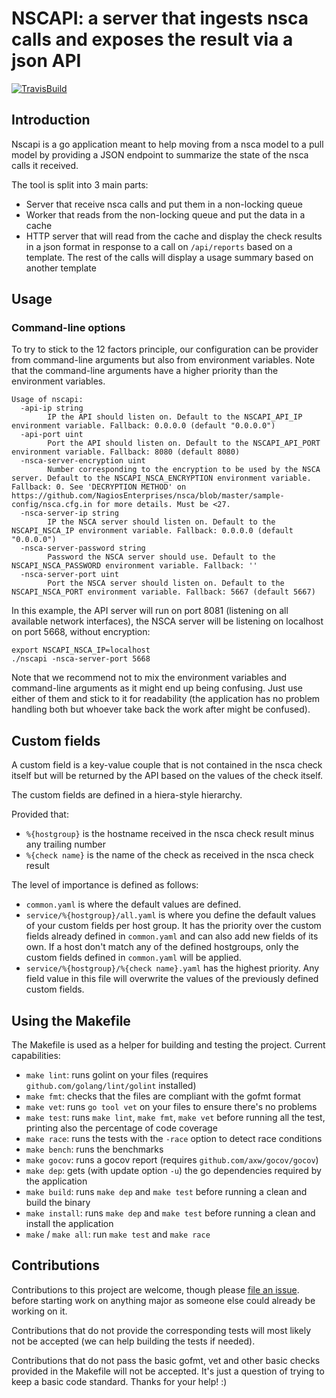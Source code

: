 # NSCAPI: a server that ingests nsca calls and exposes the result via a json API

[![TravisBuild](https://travis-ci.org/tubemogul/nscapi.svg?branch=master)](https://travis-ci.org/tubemogul/nscapi)

## Introduction

Nscapi is a go application meant to help moving from a nsca model to a pull
model by providing a JSON endpoint to summarize the state of the nsca calls it
received. 

The tool is split into 3 main parts:

* Server that receive nsca calls and put them in a non-locking queue
* Worker that reads from the non-locking queue and put the data in a cache
* HTTP server that will read from the cache and display the check results 
  in a json format in response to a call on `/api/reports` based on a template.
  The rest of the calls will display a usage summary based on another template

## Usage

### Command-line options

To try to stick to the 12 factors principle, our configuration can be provider
from command-line arguments but also from environment variables. Note that the
command-line arguments have a higher priority than the environment variables.

```
Usage of nscapi:
  -api-ip string
    	IP the API should listen on. Default to the NSCAPI_API_IP environment variable. Fallback: 0.0.0.0 (default "0.0.0.0")
  -api-port uint
    	Port the API should listen on. Default to the NSCAPI_API_PORT environment variable. Fallback: 8080 (default 8080)
  -nsca-server-encryption uint
    	Number corresponding to the encryption to be used by the NSCA server. Default to the NSCAPI_NSCA_ENCRYPTION environment variable. Fallback: 0. See 'DECRYPTION METHOD' on https://github.com/NagiosEnterprises/nsca/blob/master/sample-config/nsca.cfg.in for more details. Must be <27.
  -nsca-server-ip string
    	IP the NSCA server should listen on. Default to the NSCAPI_NSCA_IP environment variable. Fallback: 0.0.0.0 (default "0.0.0.0")
  -nsca-server-password string
    	Password the NSCA server should use. Default to the NSCAPI_NSCA_PASSWORD environment variable. Fallback: ''
  -nsca-server-port uint
    	Port the NSCA server should listen on. Default to the NSCAPI_NSCA_PORT environment variable. Fallback: 5667 (default 5667)
```

In this example, the API server will run on port 8081 (listening on all
available network interfaces), the NSCA server will be listening on localhost
on port 5668, without encryption:
```
export NSCAPI_NSCA_IP=localhost
./nscapi -nsca-server-port 5668
```
Note that we recommend not to mix the environment variables and command-line
arguments as it might end up being confusing. Just use either of them and stick
to it for readability (the application has no problem handling both but whoever
take back the work after might be confused).

## Custom fields

A custom field is a key-value couple that is not contained in the nsca check
itself but will be returned by the API based on the values of the check itself.

The custom fields are defined in a hiera-style hierarchy.

Provided that:
* `%{hostgroup}` is the hostname received in the nsca check result minus any trailing number
* `%{check name}` is the name of the check as received in the nsca check result

The level of importance is defined as follows:
* `common.yaml` is where the default values are defined.
* `service/%{hostgroup}/all.yaml` is where you define the default values of your
  custom fields per host group. It has the priority over the custom fields
  already defined in `common.yaml` and can also add new fields of its own.
  If a host don't match any of the defined hostgroups, only the custom fields
  defined in `common.yaml` will be applied.
* `service/%{hostgroup}/%{check name}.yaml` has the highest priority. Any field value in
  this file will overwrite the values of the previously defined custom fields.

## Using the Makefile

The Makefile is used as a helper for building and testing the project. Current
capabilities:

 * `make lint`: runs golint on your files (requires `github.com/golang/lint/golint` installed)
 * `make fmt`: checks that the files are compliant with the gofmt format
 * `make vet`: runs `go tool vet` on your files to ensure there's no problems
 * `make test`: runs `make lint`, `make fmt`, `make vet` before running all the
   test, printing also the percentage of code coverage
 * `make race`: runs the tests with the `-race` option to detect race conditions
 * `make bench`: runs the benchmarks
 * `make gocov`: runs a gocov report (requires `github.com/axw/gocov/gocov`)
 * `make dep`: gets (with update option `-u`) the go dependencies required by
   the application
 * `make build`: runs `make dep` and `make test` before running a clean and
   build the binary
 * `make install`: runs `make dep` and `make test` before running a clean and
   install the application
 * `make` / `make all`: run `make test` and `make race`

## Contributions

Contributions to this project are welcome, though please
[file an issue](https://github.com/tubemogul/nscapi/issues/new).
before starting work on anything major as someone else could already be working
on it.

Contributions that do not provide the corresponding tests will most likely not
be accepted (we can help building the tests if needed).

Contributions that do not pass the basic gofmt, vet and other basic checks
provided in the Makefile will not be accepted. It's just a question of trying to
keep a basic code standard. Thanks for your help! :)

